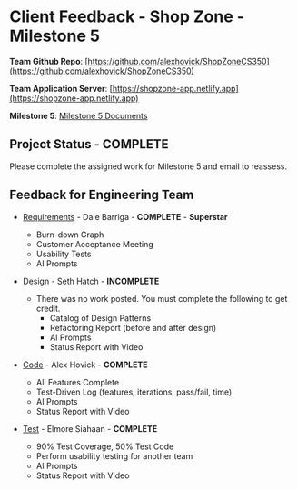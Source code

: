 # Client Feedback - Shop Zone - Milestone 5

**Team Github Repo**:  [https://github.com/alexhovick/ShopZoneCS350](https://github.com/alexhovick/ShopZoneCS350)

**Team Application Server**:  [https://shopzone-app.netlify.app](https://shopzone-app.netlify.app)

**Milestone 5**: [Milestone 5 Documents](https://github.com/alexhovick/ShopZoneCS350/tree/main/Documents/Milestone-5)


## Project Status  - <b class="green p-2">COMPLETE</b>

Please complete the assigned work for Milestone 5 and email to reassess.


## Feedback for Engineering Team

* [Requirements](https://github.com/alexhovick/ShopZoneCS350/tree/main/Documents/Milestone-5/Requirements) - Dale Barriga - **COMPLETE**  - <b class="green p-2">Superstar</b>
    * Burn-down Graph
    * Customer Acceptance Meeting
    * Usability Tests
    * AI Prompts

* [Design](https://github.com/alexhovick/ShopZoneCS350/tree/main/Documents/Milestone-5/Design) - Seth Hatch - <b class="red p-2">INCOMPLETE</b>
    * There was no work posted.  You must complete the following to get credit. 
        * Catalog of Design Patterns
        * Refactoring Report (before and after design)
        * AI Prompts
        * Status Report with Video

* [Code](https://github.com/alexhovick/ShopZoneCS350/tree/main/Documents/Milestone-5/Code) - Alex Hovick - **COMPLETE**
    * All Features Complete
    * Test-Driven Log (features, iterations, pass/fail, time)
    * AI Prompts
    * Status Report with Video

* [Test](https://github.com/alexhovick/ShopZoneCS350/tree/main/Documents/Milestone-5/Test) - Elmore Siahaan - **COMPLETE**
    * 90% Test Coverage, 50% Test Code
    * Perform usability testing for another team
    * AI Prompts
    * Status Report with Video
